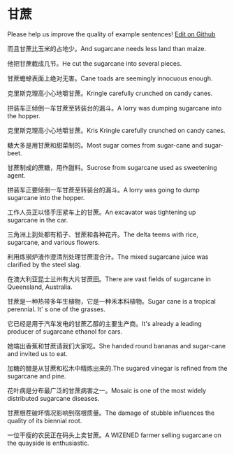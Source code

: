 # 甘蔗

Please help us improve the quality of example sentences! [Edit on Github](https://github.com/jiyushe/jiyu-example-sentence-source/blob/main/chinese/ganzhe.md)

<p><span class="chinese">而且甘蔗比玉米的占地少。</span><span class="english">And sugarcane needs less land than maize.</span></p>

<p><span class="chinese">他把甘蔗截成几节。</span><span class="english">He cut the sugarcane into several pieces.</span></p>

<p><span class="chinese">甘蔗蟾蜍表面上绝对无害。</span><span class="english">Cane toads are seemingly innocuous enough.</span></p>

<p><span class="chinese">克里斯克理高小心地嚼甘蔗。</span><span class="english">Kringle carefully crunched on candy canes.</span></p>

<p><span class="chinese">拼装车正倾倒一车甘蔗至转装台的漏斗。</span><span class="english">A lorry was dumping sugarcane into the hopper.</span></p>

<p><span class="chinese">克里斯克理高小心地嚼甘蔗。</span><span class="english">Kris Kringle carefully crunched on candy canes.</span></p>

<p><span class="chinese">糖大多是用甘蔗和甜菜制的。</span><span class="english">Most sugar comes from sugar-cane and sugar-beet.</span></p>

<p><span class="chinese">甘蔗制成的蔗糖，用作甜料。</span><span class="english">Sucrose from sugarcane used as sweetening agent.</span></p>

<p><span class="chinese">拼装车正要倾倒一车甘蔗至转装台的漏斗。</span><span class="english">A lorry was going to dump sugarcane into the hopper.</span></p>

<p><span class="chinese">工作人员正以怪手压紧车上的甘蔗。</span><span class="english">An excavator was tightening up sugarcane in the car.</span></p>

<p><span class="chinese">三角洲上到处都有稻子、甘蔗和各种花卉。</span><span class="english">The delta teems with rice, sugarcane, and various flowers.</span></p>

<p><span class="chinese">利用炼钢炉渣作澄清剂处理甘蔗混合汁。</span><span class="english">The mixed sugarcane juice was clarified by the steel slag.</span></p>

<p><span class="chinese">在澳大利亚昆士兰州有大片甘蔗田。</span><span class="english">There are vast fields of sugarcane in Queensland, Australia.</span></p>

<p><span class="chinese">甘蔗是一种热带多年生植物，它是一种禾本科植物。</span><span class="english">Sugar cane is a tropical perennial. It' s one of the grasses.</span></p>

<p><span class="chinese">它已经是用于汽车发电的甘蔗乙醇的主要生产商。</span><span class="english">It's already a leading producer of sugarcane ethanol for cars.</span></p>

<p><span class="chinese">她端出香蕉和甘蔗请我们大家吃。</span><span class="english">She handed round bananas and sugar-cane and invited us to eat.</span></p>

<p><span class="chinese">加糖的醋是从甘蔗和松木中精炼出来的.</span><span class="english">The  sugared  vinegar is  refined from the sugarcane and  pine.</span></p>

<p><span class="chinese">花叶病是分布最广泛的甘蔗病害之一。</span><span class="english">Mosaic is one of the most widely distributed sugarcane diseases.</span></p>

<p><span class="chinese">甘蔗根茬破坏情况影响到宿根质量。</span><span class="english">The damage of stubble influences the quality of its biennial root.</span></p>

<p><span class="chinese">一位干瘦的农民正在码头上卖甘蔗。</span><span class="english">A WIZENED farmer selling sugarcane on the quayside is enthusiastic.</span></p>

